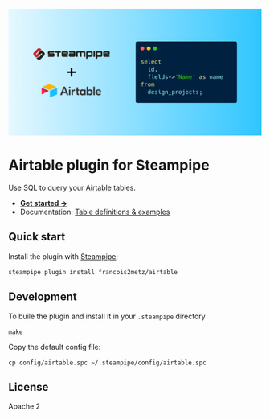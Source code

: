![Steampipe + Airtable](docs/airtable-social-graphic.png)

# Airtable plugin for Steampipe

Use SQL to query your [Airtable][] tables.

- **[Get started →](docs/index.md)**
- Documentation: [Table definitions & examples](docs/tables)

## Quick start

Install the plugin with [Steampipe][]:

    steampipe plugin install francois2metz/airtable

## Development

To buile the plugin and install it in your `.steampipe` directory

    make

Copy the default config file:

    cp config/airtable.spc ~/.steampipe/config/airtable.spc

## License

Apache 2

[steampipe]: https://steampipe.io
[airtable]: https://airtable.com
